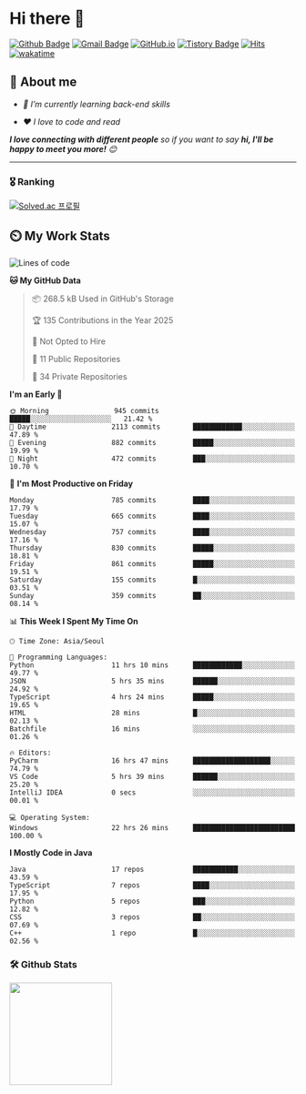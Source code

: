 # Hi there 👋
[![Github Badge](https://img.shields.io/badge/-uiw6unoh-grey?style=flat&logo=github&logoColor=white&link=https://github.com/uiw6unoh/)](https://www.github.com/uiw6unoh/) 
[![Gmail Badge](https://img.shields.io/badge/-uiw6unoh@naver.com-c14438?style=flat&logo=Gmail&logoColor=white&link=mailto:uiw6unoh@naver.com)](mailto:uiw6unoh@naver.com) 
[![GitHub.io](https://img.shields.io/badge/GitHub.io-orange?style=flat&logoColor=white)](https://uiw6unoh.github.io/)
[![Tistory Badge](https://img.shields.io/badge/Tech%20Blog-yellow?style=flat&logoColor=white)](https://www.uiw6unoh.com/)
[![Hits](https://hits.seeyoufarm.com/api/count/incr/badge.svg?url=https%3A%2F%2Fgithub.com%2Fuiw6unoh&count_bg=%2379C83D&title_bg=%23555555&icon=&icon_color=%23E7E7E7&title=hits&edge_flat=false)](https://hits.seeyoufarm.com)
[![wakatime](https://wakatime.com/badge/user/54252e40-b19e-45e1-9ec9-fb1c5a26c628.svg)](https://wakatime.com/@54252e40-b19e-45e1-9ec9-fb1c5a26c628)
<!-- [![Portfolio Badge](https://img.shields.io/badge/portfolio-web-blue?style=flat&link=https://github.com/uiw6unoh/)](https://github.com/uiw6unoh/)  -->

## 💬 About me
<em>
 
- 🌱 I’m currently learning back-end skills
 
- ❤️ I love to code and read
</em>

<em><b>I love connecting with different people</b> so if you want to say <b>hi, I'll be happy to meet you more!</b> 😊</em>

---
### 🎖️ Ranking
[![Solved.ac 프로필](http://mazassumnida.wtf/api/v2/generate_badge?boj=uiw6unoh)](https://www.acmicpc.net/user/uiw6unoh)

## ⏲️ My Work Stats
<!--[![uiw6unoh's wakatime stats](https://github-readme-stats.vercel.app/api/wakatime?username=uiw6unoh)]-->

<!--START_SECTION:waka-->
![Lines of code](https://img.shields.io/badge/From%20Hello%20World%20I%27ve%20Written-3.7%20million%20lines%20of%20code-blue)

**🐱 My GitHub Data** 

> 📦 268.5 kB Used in GitHub's Storage 
 > 
> 🏆 135 Contributions in the Year 2025
 > 
> 🚫 Not Opted to Hire
 > 
> 📜 11 Public Repositories 
 > 
> 🔑 34 Private Repositories 
 > 
**I'm an Early 🐤** 

```text
🌞 Morning                945 commits         █████░░░░░░░░░░░░░░░░░░░░   21.42 % 
🌆 Daytime                2113 commits        ████████████░░░░░░░░░░░░░   47.89 % 
🌃 Evening                882 commits         █████░░░░░░░░░░░░░░░░░░░░   19.99 % 
🌙 Night                  472 commits         ███░░░░░░░░░░░░░░░░░░░░░░   10.70 % 
```
📅 **I'm Most Productive on Friday** 

```text
Monday                   785 commits         ████░░░░░░░░░░░░░░░░░░░░░   17.79 % 
Tuesday                  665 commits         ████░░░░░░░░░░░░░░░░░░░░░   15.07 % 
Wednesday                757 commits         ████░░░░░░░░░░░░░░░░░░░░░   17.16 % 
Thursday                 830 commits         █████░░░░░░░░░░░░░░░░░░░░   18.81 % 
Friday                   861 commits         █████░░░░░░░░░░░░░░░░░░░░   19.51 % 
Saturday                 155 commits         █░░░░░░░░░░░░░░░░░░░░░░░░   03.51 % 
Sunday                   359 commits         ██░░░░░░░░░░░░░░░░░░░░░░░   08.14 % 
```


📊 **This Week I Spent My Time On** 

```text
🕑︎ Time Zone: Asia/Seoul

💬 Programming Languages: 
Python                   11 hrs 10 mins      ████████████░░░░░░░░░░░░░   49.77 % 
JSON                     5 hrs 35 mins       ██████░░░░░░░░░░░░░░░░░░░   24.92 % 
TypeScript               4 hrs 24 mins       █████░░░░░░░░░░░░░░░░░░░░   19.65 % 
HTML                     28 mins             █░░░░░░░░░░░░░░░░░░░░░░░░   02.13 % 
Batchfile                16 mins             ░░░░░░░░░░░░░░░░░░░░░░░░░   01.26 % 

🔥 Editors: 
PyCharm                  16 hrs 47 mins      ███████████████████░░░░░░   74.79 % 
VS Code                  5 hrs 39 mins       ██████░░░░░░░░░░░░░░░░░░░   25.20 % 
IntelliJ IDEA            0 secs              ░░░░░░░░░░░░░░░░░░░░░░░░░   00.01 % 

💻 Operating System: 
Windows                  22 hrs 26 mins      █████████████████████████   100.00 % 
```

**I Mostly Code in Java** 

```text
Java                     17 repos            ███████████░░░░░░░░░░░░░░   43.59 % 
TypeScript               7 repos             ████░░░░░░░░░░░░░░░░░░░░░   17.95 % 
Python                   5 repos             ███░░░░░░░░░░░░░░░░░░░░░░   12.82 % 
CSS                      3 repos             ██░░░░░░░░░░░░░░░░░░░░░░░   07.69 % 
C++                      1 repo              █░░░░░░░░░░░░░░░░░░░░░░░░   02.56 % 
```




<!--END_SECTION:waka-->

### 🛠️ Github Stats <br/>
<p>
  <img height="180em" src="https://github-readme-stats-git-masterrstaa-rickstaa.vercel.app/api?username=uiw6unoh&show_icons=true&include_all_commits=true">
 <!--
  <img height="180em" src="https://github-readme-stats-git-masterrstaa-rickstaa.vercel.app/api/top-langs/?username=uiw6unoh&layout=compact">
 -->
</p>

